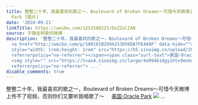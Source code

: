 ```yaml
---
title: 整整二十年，我最喜欢的歌之一，Boulevard of Broken Dreams～可惜今天微博上传不了视频，否则你们又要听我唱歌了～ 美国·Oracle
  Park [图片]
date: '2024-09-21'
linkTitle: https://weibo.com/1251560221/OxZZalIAN
source: 子陵在听歌的微博
description: '整整二十年，我最喜欢的歌之一，Boulevard of Broken Dreams～可惜今天微博上传不了视频，否则你们又要听我唱歌了～
  <a href="http://weibo.com/p/100101B2094253D56DA7FE449F" data-hide=""><span class="url-icon"><img
  style="width: 1rem;height: 1rem" src="https://h5.sinaimg.cn/upload/2015/09/25/3/timeline_card_small_location_default.png"
  referrerpolicy="no-referrer"></span><span class="surl-text">美国·Oracle Park</span></a>
  <img style="" src="https://tvax4.sinaimg.cn/large/4a994b1dgy1htv9enkodfj22ps1j0b29.jpg"
  referrerpolicy="no-referrer"> ...'
disable_comments: true
---
```

整整二十年，我最喜欢的歌之一，Boulevard of Broken Dreams～可惜今天微博上传不了视频，否则你们又要听我唱歌了～ <a href="http://weibo.com/p/100101B2094253D56DA7FE449F" data-hide=""><span class="url-icon"><img style="width: 1rem;height: 1rem" src="https://h5.sinaimg.cn/upload/2015/09/25/3/timeline_card_small_location_default.png" referrerpolicy="no-referrer"></span><span class="surl-text">美国·Oracle Park</span></a> <img style="" src="https://tvax4.sinaimg.cn/large/4a994b1dgy1htv9enkodfj22ps1j0b29.jpg" referrerpolicy="no-referrer"> ...